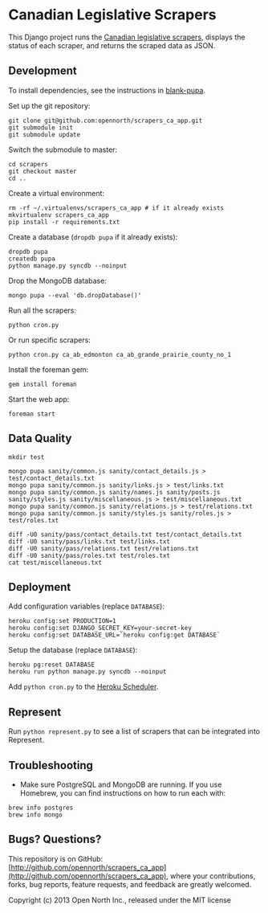 # Canadian Legislative Scrapers

This Django project runs the [Canadian legislative scrapers](http://github.com/opencivicdata/scrapers-ca), displays the status of each scraper, and returns the scraped data as JSON.

## Development

To install dependencies, see the instructions in [blank-pupa](https://github.com/opennorth/blank-pupa).

Set up the git repository:

```
git clone git@github.com:opennorth/scrapers_ca_app.git
git submodule init
git submodule update
```

Switch the submodule to master:

```
cd scrapers
git checkout master
cd ..
```

Create a virtual environment:

```
rm -rf ~/.virtualenvs/scrapers_ca_app # if it already exists
mkvirtualenv scrapers_ca_app
pip install -r requirements.txt
```

Create a database (`dropdb pupa` if it already exists):

```
dropdb pupa
createdb pupa
python manage.py syncdb --noinput
```

Drop the MongoDB database:

```
mongo pupa --eval 'db.dropDatabase()'
```

Run all the scrapers:

```
python cron.py
```

Or run specific scrapers:

```
python cron.py ca_ab_edmonton ca_ab_grande_prairie_county_no_1
```

Install the foreman gem:

```
gem install foreman
```

Start the web app:

```
foreman start
```

## Data Quality

```
mkdir test
```

```
mongo pupa sanity/common.js sanity/contact_details.js > test/contact_details.txt
mongo pupa sanity/common.js sanity/links.js > test/links.txt
mongo pupa sanity/common.js sanity/names.js sanity/posts.js sanity/styles.js sanity/miscellaneous.js > test/miscellaneous.txt
mongo pupa sanity/common.js sanity/relations.js > test/relations.txt
mongo pupa sanity/common.js sanity/styles.js sanity/roles.js > test/roles.txt
```

```
diff -U0 sanity/pass/contact_details.txt test/contact_details.txt
diff -U0 sanity/pass/links.txt test/links.txt
diff -U0 sanity/pass/relations.txt test/relations.txt
diff -U0 sanity/pass/roles.txt test/roles.txt
cat test/miscellaneous.txt
```

## Deployment

Add configuration variables (replace `DATABASE`):

```
heroku config:set PRODUCTION=1
heroku config:set DJANGO_SECRET_KEY=your-secret-key
heroku config:set DATABASE_URL=`heroku config:get DATABASE`
```

Setup the database (replace `DATABASE`):

```
heroku pg:reset DATABASE
heroku run python manage.py syncdb --noinput
```

Add `python cron.py` to the [Heroku Scheduler](https://scheduler.heroku.com/dashboard).

## Represent

Run `python represent.py` to see a list of scrapers that can be integrated into Represent.

## Troubleshooting

* Make sure PostgreSQL and MongoDB are running. If you use Homebrew, you can find instructions on how to run each with:

```
brew info postgres
brew info mongo
```

## Bugs? Questions?

This repository is on GitHub: [http://github.com/opennorth/scrapers_ca_app](http://github.com/opennorth/scrapers_ca_app), where your contributions, forks, bug reports, feature requests, and feedback are greatly welcomed.

Copyright (c) 2013 Open North Inc., released under the MIT license
